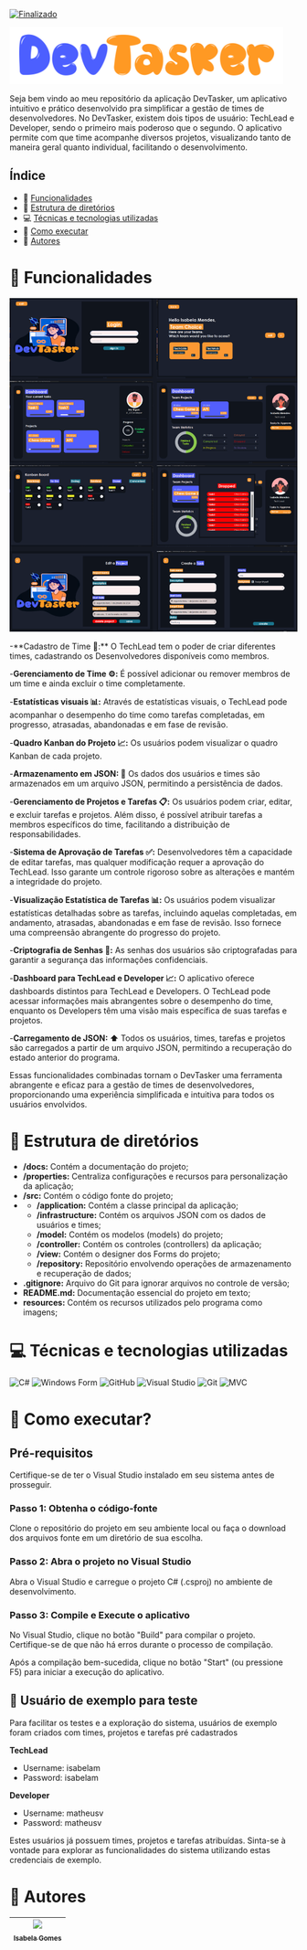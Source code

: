 [![Finalizado](https://img.shields.io/badge/Status-Conclu%C3%ADdo-brightgreen)](https://github.com/isabelamendesx/AdaTech.CodeManager)

<p>
<img src="AdaTech.CodeManager/imgs/devtasker.png" alt="Logo Dev Tasker" height="100">
</p>

Seja bem vindo ao meu repositório da aplicação DevTasker, um aplicativo intuitivo e prático desenvolvido pra simplificar a gestão de times de desenvolvedores. No DevTasker, existem dois tipos de usuário: TechLead e Developer, sendo o primeiro mais poderoso que o segundo.
O aplicativo permite com que time acompanhe diversos projetos, visualizando tanto de maneira geral quanto individual, facilitando o desenvolvimento.

## Índice
- 🔨 [Funcionalidades](#-funcionalidades)
- 📁 [Estrutura de diretórios](#-estrutura-de-diretórios)
- 💻 [Técnicas e tecnologias utilizadas](#-técnicas-e-tecnologias-utilizadas)
- 🔧 [Como executar](#-como-executar)
- 👥 [Autores](#-autores)

# 🔨 Funcionalidades
<p align="center">
  <img src="AdaTech.CodeManager/imgs/views.png" alt="Telas do programa">
</p>
-**Cadastro de Time 👥:** O TechLead tem o poder de criar diferentes times, cadastrando os Desenvolvedores disponíveis como membros.

-**Gerenciamento de Time ⚙️:** É possível adicionar ou remover membros de um time e ainda excluir o time completamente.

-**Estatísticas visuais 📊:** Através de estatísticas visuais, o TechLead pode acompanhar o desempenho do time como tarefas completadas, em progresso, atrasadas, abandonadas e em fase de revisão.

-**Quadro Kanban do Projeto 📈:** Os usuários podem visualizar o quadro Kanban de cada projeto.

-**Armazenamento em JSON: 📁** Os dados dos usuários e times são armazenados em um arquivo JSON, permitindo a persistência de dados.

-**Gerenciamento de Projetos e Tarefas 📋:** Os usuários podem criar, editar, e excluir tarefas e projetos. Além disso, é possível atribuir tarefas a membros específicos do time, facilitando a distribuição de responsabilidades.

-**Sistema de Aprovação de Tarefas ✅:** Desenvolvedores têm a capacidade de editar tarefas, mas qualquer modificação requer a aprovação do TechLead. Isso garante um controle rigoroso sobre as alterações e mantém a integridade do projeto.

-**Visualização Estatística de Tarefas 📊:** Os usuários podem visualizar estatísticas detalhadas sobre as tarefas, incluindo aquelas completadas, em andamento, atrasadas, abandonadas e em fase de revisão. Isso fornece uma compreensão abrangente do progresso do projeto.

-**Criptografia de Senhas 🔐:** As senhas dos usuários são criptografadas para garantir a segurança das informações confidenciais.

-**Dashboard para TechLead e Developer 📈:** O aplicativo oferece dashboards distintos para TechLead e Developers. O TechLead pode acessar informações mais abrangentes sobre o desempenho do time, enquanto os Developers têm uma visão mais específica de suas tarefas e projetos.

-**Carregamento de JSON: ⬆️** Todos os usuários, times, tarefas e projetos são carregados a partir de um arquivo JSON, permitindo a recuperação do estado anterior do programa.

Essas funcionalidades combinadas tornam o DevTasker uma ferramenta abrangente e eficaz para a gestão de times de desenvolvedores, proporcionando uma experiência simplificada e intuitiva para todos os usuários envolvidos.

# 📁 Estrutura de diretórios
- **/docs:** Contém a documentação do projeto;
- **/properties:** Centraliza configurações e recursos para personalização da aplicação;
- **/src:** Contém o código fonte do projeto;
- - **/application:** Contém a classe principal da aplicação;
  - **/infrastructure:** Contém os arquivos JSON com os dados de usuários e times;
  - **/model:** Contém os modelos (models) do projeto;
  - **/controller:** Contém os controles (controllers) da aplicação;
  - **/view:** Contém o designer dos Forms do projeto;
  - **/repository:** Repositório envolvendo operações de armazenamento e recuperação de dados;
- **.gitignore:** Arquivo do Git para ignorar arquivos no controle de versão;
- **README.md:** Documentação essencial do projeto em texto;
- **resources:** Contém os recursos utilizados pelo programa como imagens;

# 💻 Técnicas e tecnologias utilizadas

![C#](https://img.shields.io/badge/c%23-%23239120.svg?style=for-the-badge&logo=csharp&logoColor=white)
<img alt="Windows Form" src = "https://img.shields.io/badge/-windows_form-800080?logo=googleforms&logoColor=white&style=for-the-badge" />
![GitHub](https://img.shields.io/badge/github-%23121011.svg?style=for-the-badge&logo=github&logoColor=white)
![Visual Studio](https://img.shields.io/badge/Visual%20Studio-5C2D91.svg?style=for-the-badge&logo=visual-studio&logoColor=white)
![Git](https://img.shields.io/badge/git-%23F05033.svg?style=for-the-badge&logo=git&logoColor=white)
<img alt="MVC" src = "https://img.shields.io/badge/-MVC-800080?logo=googleforms&logoColor=white&style=for-the-badge" />


# 🔧 Como executar?

## Pré-requisitos
Certifique-se de ter o Visual Studio instalado em seu sistema antes de prosseguir.

### Passo 1: Obtenha o código-fonte
Clone o repositório do projeto em seu ambiente local ou faça o download dos arquivos fonte em um diretório de sua escolha.

### Passo 2: Abra o projeto no Visual Studio
Abra o Visual Studio e carregue o projeto C# (.csproj) no ambiente de desenvolvimento.

### Passo 3: Compile e Execute o aplicativo
No Visual Studio, clique no botão "Build" para compilar o projeto. Certifique-se de que não há erros durante o processo de compilação.

Após a compilação bem-sucedida, clique no botão "Start" (ou pressione F5) para iniciar a execução do aplicativo.

## 👤 Usuário de exemplo para teste
Para facilitar os testes e a exploração do sistema, usuários de exemplo foram criados com times, projetos e tarefas pré cadastrados

**TechLead**
- Username: isabelam
- Password: isabelam

**Developer**
- Username: matheusv
- Password: matheusv

Estes usuários já possuem times, projetos e tarefas atribuídas. Sinta-se à vontade para explorar as funcionalidades do sistema utilizando estas credenciais de exemplo.

# 👥 Autores

| [<img src="https://avatars.githubusercontent.com/u/129897959?v=4" width=115><br><sub>Isabela Gomes</sub>](https://github.com/isabelamendesx)  |
| :---: | 

